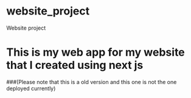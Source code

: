 # website_project
Website project 
 # This is my web app for my website that I created using next js 
 
 ###(Please note that this is a old version and this one is not the one deployed currently)
